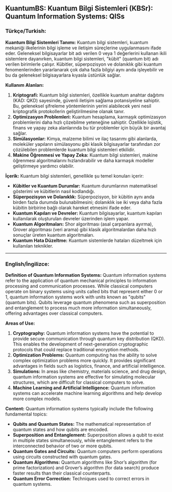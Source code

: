 ## KuantumBS: Kuantum Bilgi Sistemleri (KBSr): Quantum Information Systems: QISs

### Türkçe/Turkish:

**Kuantum Bilgi Sistemleri Tanımı:**
Kuantum bilgi sistemleri, kuantum mekaniği ilkelerinin bilgi işleme ve iletişim süreçlerine uygulanmasını ifade eder. Geleneksel bilgisayarlar bit adı verilen 0 veya 1 değerlerini kullanan ikili sistemlere dayanırken, kuantum bilgi sistemleri, "kübit" (quantum bit) adı verilen birimlerle çalışır. Kübitler, süperpozisyon ve dolanıklık gibi kuantum fenomenlerinden yararlanarak çok daha fazla bilgiyi aynı anda işleyebilir ve bu da geleneksel bilgisayarlara kıyasla üstünlük sağlar.

**Kullanım Alanları:**
1. **Kriptografi:** Kuantum bilgi sistemleri, özellikle kuantum anahtar dağıtımı (KAD: QKD) sayesinde, güvenli iletişim sağlama potansiyeline sahiptir. Bu, geleneksel şifreleme yöntemlerinin yerini alabilecek yeni nesil kriptografik protokollerin geliştirilmesine olanak tanır.
2. **Optimizasyon Problemleri:** Kuantum hesaplama, karmaşık optimizasyon problemlerini daha hızlı çözebilme yeteneğine sahiptir. Özellikle lojistik, finans ve yapay zeka alanlarında bu tür problemler için büyük bir avantaj sağlar.
3. **Simülasyonlar:** Kimya, malzeme bilimi ve ilaç tasarımı gibi alanlarda, moleküler yapıların simülasyonu gibi klasik bilgisayarlar tarafından zor çözülebilen problemlerde kuantum bilgi sistemleri etkilidir.
4. **Makine Öğrenmesi ve Yapay Zeka:** Kuantum bilgi sistemleri, makine öğrenmesi algoritmalarını hızlandırabilir ve daha karmaşık modeller geliştirmeye yardımcı olabilir.

**İçerik:**
Kuantum bilgi sistemleri, genellikle şu temel konuları içerir:
- **Kübitler ve Kuantum Durumlar:** Kuantum durumlarının matematiksel gösterimi ve kübitlerin nasıl kodlandığı.
- **Süperpozisyon ve Dolanıklık:** Süperpozisyon, bir kübitin aynı anda birden fazla durumda bulunabilmesini; dolanıklık ise iki veya daha fazla kübitin birbirine bağlı olarak hareket etmesini ifade eder.
- **Kuantum Kapıları ve Devreler:** Kuantum bilgisayarlar, kuantum kapıları kullanılarak oluşturulan devreler üzerinden işlem yapar.
- **Kuantum Algoritmaları:** Shor algoritması (asal çarpanlara ayırma), Grover algoritması (veri arama) gibi klasik algoritmalardan daha hızlı sonuçlar üreten kuantum algoritmaları.
- **Kuantum Hata Düzeltme:** Kuantum sistemlerde hataları düzeltmek için kullanılan teknikler.

---

### English/İngilizce:

**Definition of Quantum Information Systems:**
Quantum information systems refer to the application of quantum mechanical principles to information processing and communication processes. While classical computers operate on binary systems using units called bits that represent either 0 or 1, quantum information systems work with units known as "qubits" (quantum bits). Qubits leverage quantum phenomena such as superposition and entanglement to process much more information simultaneously, offering advantages over classical computers.

**Areas of Use:**
1. **Cryptography:** Quantum information systems have the potential to provide secure communication through quantum key distribution (QKD). This enables the development of next-generation cryptographic protocols that could replace traditional encryption methods.
2. **Optimization Problems:** Quantum computing has the ability to solve complex optimization problems more quickly. It provides significant advantages in fields such as logistics, finance, and artificial intelligence.
3. **Simulations:** In areas like chemistry, materials science, and drug design, quantum information systems are effective for simulating molecular structures, which are difficult for classical computers to solve.
4. **Machine Learning and Artificial Intelligence:** Quantum information systems can accelerate machine learning algorithms and help develop more complex models.

**Content:**
Quantum information systems typically include the following fundamental topics:
- **Qubits and Quantum States:** The mathematical representation of quantum states and how qubits are encoded.
- **Superposition and Entanglement:** Superposition allows a qubit to exist in multiple states simultaneously, while entanglement refers to the interconnected behavior of two or more qubits.
- **Quantum Gates and Circuits:** Quantum computers perform operations using circuits constructed with quantum gates.
- **Quantum Algorithms:** Quantum algorithms like Shor’s algorithm (for prime factorization) and Grover’s algorithm (for data search) produce faster results than their classical counterparts.
- **Quantum Error Correction:** Techniques used to correct errors in quantum systems.
